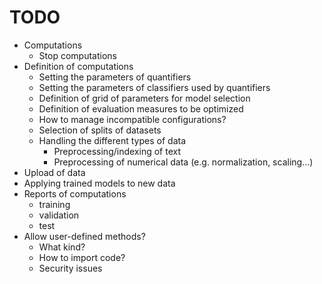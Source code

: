 # TODO

- Computations
  - Stop computations
- Definition of computations
  - Setting the parameters of quantifiers
  - Setting the parameters of classifiers used by quantifiers
  - Definition of grid of parameters for model selection
  - Definition of evaluation measures to be optimized
  - How to manage incompatible configurations?
  - Selection of splits of datasets
  - Handling the different types of data
    - Preprocessing/indexing of text
    - Preprocessing of numerical data (e.g. normalization, scaling...)
- Upload of data
- Applying trained models to new data
- Reports of computations
  - training
  - validation
  - test
- Allow user-defined methods?
  - What kind?
  - How to import code?
  - Security issues
